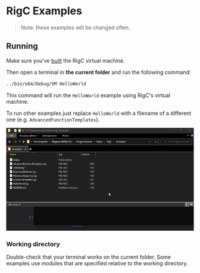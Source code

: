 # RigC Examples

> Note: these examples will be changed often.

## Running

Make sure you've [built](https://github.com/PoetaKodu/rigc-lang/#-getting-started) the RigC virtual machine.

Then open a terminal in **the current folder** and run the following command:

```bash
../bin/x64/Debug/VM HelloWorld
```

This command will run the `HelloWorld` example using RigC's virtual machine.

To run other examples just replace `HelloWorld` with a filename of a different one (e.g. `AdvancedFunctionTemplates`).

![Running examples GIF](../res/imgs/running-examples.gif)

### Working directory

Double-check that your terminal works on the current folder.
Some examples use modules that are specified relative to the working directory.
